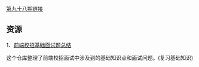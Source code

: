 [第九十八期链接](https://github.com/ruanyf/weekly/blob/master/docs/issue-98.md)

## 资源

1、[前端校招基础面试题总结](https://github.com/CavsZhouyou/Front-End-Interview-Notebook)

这个仓库整理了前端校招面试中涉及到的基础知识点和面试问题。(复习基础知识)

